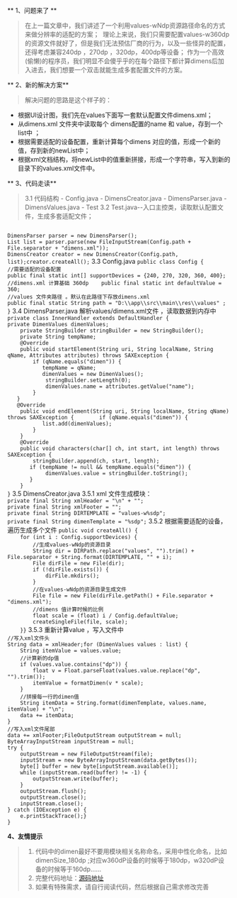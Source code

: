 ** 1、问题来了 **
  >在上一篇文章中，我们讲述了一个利用values-wNdp资源路径命名的方式来做分辨率的适配的方案；
     理论上来说，我们只需要配置values-w360dp的资源文件就好了，但是我们无法预估厂商的行为，以及一些怪异的配置，还得考虑兼容240dp ，270dp ，320dp，400dp等设备；
     作为一个高效(偷懒)的程序员，我们明显不会傻乎乎的在每个路径下都计算dimens后加入进去，我们想要一个双击就能生成多套配置文件的方案。

** 2、新的解决方案**
  >解决问题的思路是这个样子的：
   - 根据UI设计图，我们先在values下面写一套默认配置文件dimens.xml；
   - 从dimens.xml 文件夹中读取每个 dimens配置的name 和 value，存到一个list中 ；
   - 根据需要适配的设备配置，重新计算每个dimens 对应的值，形成一个新的值，存到新的newList中；
   - 根据xml文档结构，将newList中的值重新拼接，形成一个字符串，写入到新的目录下的values.xml文件中。

** 3、代码走读**
   >3.1 代码结构
     - Config.java
     - DimensCreator.java
     - DimensParser.java
     - DimensValues.java
     - Test
 >3.2 Test.java--入口主控类，读取默认配置文件，生成多套适配文件；
<code>
DimensParser parser = new DimensParser();
List<DimenValues> list = parser.parse(new FileInputStream(Config.path + File.separator + "dimens.xml"));
DimensCreator creator = new DimensCreator(Config.path, list);creator.createAll();</code>
3.3 Config.java
<code>public class Config {    
//需要适配的设备配置    
public final static int[] supportDevices = {240, 270, 320, 360, 400};    
//dimens.xml 计算基础 360dp    public final static int defaultValue = 360;    
//values 文件夹路径 。默认在此路径下存放dimens.xml    
public final static String path = "D:\\app\\src\\main\\res\\values" ;
}</code>
3.4 DimensParser.java 解析values/dimens.xml文件 ，读取数据到内存中
<code>
private class InnerHandler extends DefaultHandler {   
private DimenValues dimenValues;
    private StringBuilder stringBuilder = new StringBuilder();
    private String tempName;
    @Override
    public void startElement(String uri, String localName, String qName, Attributes attributes) throws SAXException {
        if (qName.equals("dimen")) { 
           tempName = qName; 
           dimenValues = new DimenValues();
            stringBuilder.setLength(0);
            dimenValues.name = attributes.getValue("name");
        } 
   } 
   @Override
    public void endElement(String uri, String localName, String qName) throws SAXException {        if (qName.equals("dimen")) { 
           list.add(dimenValues);
        }
    }
    @Override
    public void characters(char[] ch, int start, int length) throws SAXException {
        stringBuilder.append(ch, start, length); 
       if (tempName != null && tempName.equals("dimen")) {
            dimenValues.value = stringBuilder.toString(); 
       }
    }
}</code>
3.5 DimensCreator.java
3.5.1  xml 文件生成模块：
<code>
private final String xmlHeader = "<?xml version=\"1.0\" encoding=\"utf-8\"?>\n" + "<resources>";
private final String xmlFooter = "</resources>";
private final String DIRTEMPLATE = "values-w%sdp";
private final String dimenTemplate = "<dimen name=\"%s\">%sdp</dimen>";</code>
3.5.2 根据需要适配的设备，遍历生成多个文件
<code>public void createAll() {
    for (int i : Config.supportDevices) {
        //生成values-wNdp的资源目录
        String dir = DIRPath.replace("values", "").trim() + File.separator + String.format(DIRTEMPLATE, "" + i);
        File dirFile = new File(dir);
        if (!dirFile.exists()) {
            dirFile.mkdirs();
        }
        //在values-wNdp的资源目录生成文件
        File file = new File(dirFile.getPath() + File.separator + "dimens.xml");
        //dimens 值计算时候的比例
        float scale = (float) i / Config.defaultValue;
        createSingleFile(file, scale);
    }}</code>
3.5.3 重新计算value ，写入文件中
<code>
//写入xml文件头
String data = xmlHeader;for (DimenValues values : list) {
    String itemValue = values.value;
    //计算新的dp值    
    if (values.value.contains("dp")) {
        float v = Float.parseFloat(values.value.replace("dp", "").trim());
        itemValue = formatDimen(v * scale);
    }
    //拼接每一行的dimen值
    String itemData = String.format(dimenTemplate, values.name, itemValue) + "\n";
    data += itemData;
}
//写入xml文件尾部
data += xmlFooter;FileOutputStream outputStream = null;
ByteArrayInputStream inputStream = null;
try {
    outputStream = new FileOutputStream(file);
    inputStream = new ByteArrayInputStream(data.getBytes());
    byte[] buffer = new byte[inputStream.available()];
    while (inputStream.read(buffer) != -1) {
        outputStream.write(buffer);
    }
    outputStream.flush();
    outputStream.close();
    inputStream.close();
} catch (IOException e) {
    e.printStackTrace();}
}</code>

**4、友情提示**
> 1. 代码中的dimen最好不要用模块相关名称命名，采用中性化命名，比如dimenSize_180dp ;对应w360dP设备的时候等于180dp，w320dP设备的时候等于160dp......
> 2. 完整代码地址：[源码地址](https://github.com/binye33333/android/)
> 3. 如果有特殊需求，请自行阅读代码，然后根据自己需求修改完善
